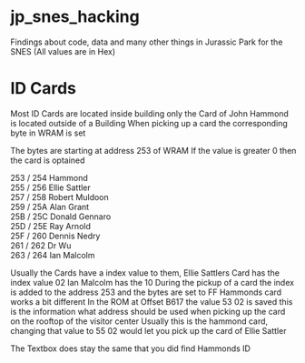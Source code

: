 # jp_snes_hacking
Findings about code, data and many other things in Jurassic Park for the SNES
(All values are in Hex)

# ID Cards
Most ID Cards are located inside building only the Card of John Hammond is located outside of a Building
When picking up a card the corresponding byte in WRAM is set 

The bytes are starting at address 253 of WRAM
If the value is greater 0 then the card is optained

253 / 254 Hammond\
255 / 256 Ellie Sattler\
257 / 258 Robert Muldoon\
259 / 25A Alan Grant\
25B / 25C Donald Gennaro\
25D / 25E Ray Arnold\
25F / 260 Dennis Nedry\
261 / 262 Dr Wu\
263 / 264 Ian Malcolm

Usually the Cards have a index value to them, Ellie Sattlers Card has the index value 02 Ian Malcolm has the 10
During the pickup of a card the index is added to the address 253 and the bytes are set to FF 
Hammonds card works a bit different 
In the ROM at Offset B617 the value 53 02 is saved this is the information what address should be used when picking up the card on the rooftop of the visitor center 
Usually this is the hammond card, changing that value to 55 02 would let you pick up the card of Ellie Sattler


The Textbox does stay the same that you did find Hammonds ID
